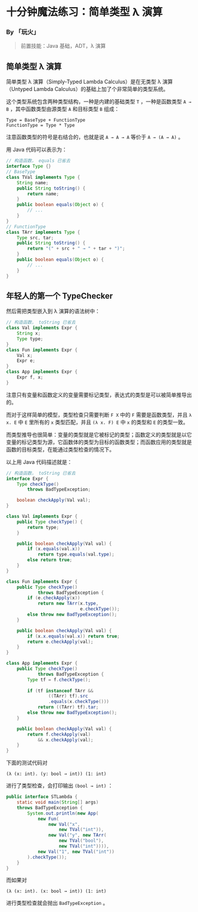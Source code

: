 # 十分钟魔法练习：简单类型 λ 演算

### By 「玩火」

> 前置技能：Java 基础，ADT，λ 演算

## 简单类型 λ 演算

简单类型 λ 演算（Simply-Typed Lambda Calculus）是在无类型 λ 演算（Untyped Lambda Calculus）的基础上加了个非常简单的类型系统。

这个类型系统包含两种类型结构，一种是内建的基础类型 `T` ，一种是函数类型 `A → B` ，其中函数类型由源类型 `A` 和目标类型 `B` 组成：

```
Type = BaseType + FunctionType
FunctionType = Type * Type
```

注意函数类型的符号是右结合的，也就是说 `A → A → A` 等价于 `A → (A → A)` 。

用 Java 代码可以表示为：

```java
// 构造函数， equals 已省去
interface Type {}
// BaseType
class TVal implements Type {
    String name;
    public String toString() {
        return name;
    }
    public boolean equals(Object o) {
        // ...
    }
}
// FunctionType
class TArr implements Type {
    Type src, tar;
    public String toString() {
        return "(" + src + " → " + tar + ")";
    }
    public boolean equals(Object o) {
        // ...
    }
}
```

## 年轻人的第一个 TypeChecker

然后需把类型嵌入到 λ 演算的语法树中：

```java
// 构造函数， toString 已省去
class Val implements Expr {
    String x;
    Type type;
}
class Fun implements Expr {
    Val x;
    Expr e;
}
class App implements Expr {
    Expr f, x;
}
```

注意只有变量和函数定义的变量需要标记类型，表达式的类型是可以被简单推导出的。

而对于这样简单的模型，类型检查只需要判断 `F X` 中的 `F` 需要是函数类型，并且 `λ x. E` 中 `E` 里所有的 `x` 类型匹配，并且 `(λ x. F) E` 中 `x` 的类型和 `E` 的类型一致。

而类型推导也很简单：变量的类型就是它被标记的类型；函数定义的类型就是以它变量的标记类型为源，它函数体的类型为目标的函数类型；而函数应用的类型就是函数的目标类型，在能通过类型检查的情况下。

以上用 Java 代码描述就是：

```java
// 构造函数， toString 已省去
interface Expr {
    Type checkType() 
        throws BadTypeException;

    boolean checkApply(Val val);
}

class Val implements Expr {
    public Type checkType() {
        return type;
    }

    public boolean checkApply(Val val) {
        if (x.equals(val.x))
            return type.equals(val.type);
        else return true;
    }
}

class Fun implements Expr {
    public Type checkType() 
            throws BadTypeException {
        if (e.checkApply(x))
            return new TArr(x.type, 
                            e.checkType());
        else throw new BadTypeException();
    }

    public boolean checkApply(Val val) {
        if (x.x.equals(val.x)) return true;
        return e.checkApply(val);
    }
}

class App implements Expr {
    public Type checkType() 
            throws BadTypeException {
        Type tf = f.checkType();
        
        if (tf instanceof TArr &&
                ((TArr) tf).src
                .equals(x.checkType()))
            return ((TArr) tf).tar;
        else throw new BadTypeException();
    }

    public boolean checkApply(Val val) {
        return f.checkApply(val) 
            && x.checkApply(val);
    }
}
```

下面的测试代码对

 ````
(λ (x: int). (y: bool → int)) (1: int)
 ````

进行了类型检查，会打印输出 `(bool → int)` ：

```java
public interface STLambda {
    static void main(String[] args) 
    throws BadTypeException {
        System.out.println(new App(
            new Fun(
                new Val("x", 
                    new TVal("int")),
                new Val("y", new TArr(
                    new TVal("bool"),
                    new TVal("int")))),
            new Val("1", new TVal("int"))
        ).checkType());
    }
}
```

而如果对

```
(λ (x: int). (x: bool → int)) (1: int)
```

进行类型检查就会抛出 `BadTypeException` 。